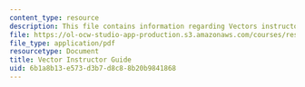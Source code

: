 ```yaml
---
content_type: resource
description: This file contains information regarding Vectors instructor guide.
file: https://ol-ocw-studio-app-production.s3.amazonaws.com/courses/res-tll-004-stem-concept-videos-fall-2013/6b1a8b13e573d3b7d8c88b20b9841868_MITRES_TLL-004F13_VecGuide.pdf
file_type: application/pdf
resourcetype: Document
title: Vector Instructor Guide
uid: 6b1a8b13-e573-d3b7-d8c8-8b20b9841868
---
```

